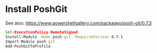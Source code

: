 # Install PoshGit

See also: https://www.powershellgallery.com/packages/posh-git/0.7.3

```cmd
Set-ExecutionPolicy RemoteSigned
Install-Module -Name posh-git -RequiredVersion 0.7.1
Import-Module posh-git
Add-PoshGitToProfile
```
